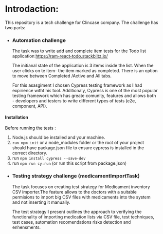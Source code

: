 # Introdaction:

This repository is a tech challenge for Clincase company.
The challenge has two parts:

- ### Automation challenge

  The task was to write add and complete item tests for the Todo list application:https://ram-react-todo.stackblitz.io/

  The initianal state of the application is 3 items inside the list.
  When the user clicks on te item- the item marked as completed. There is an option to move between Completed /Active and All tabs.

  For this asasgiment I chosen Cypress testing framework as I had expirience witht his tool. Additionaly, Cypress is one of the most popular testing framework which has greate comunity, features and allows both - developers and testers to write different types of tests (e2e, component, API).

#### Installation

Before running the tests :

1. Node.js should be installed and your machine.
2. `run npm init`
   or a node_modules folder or the root of your project should have package.json file to ensure cypress is installed in the correct directory.
3. run `npm install cypress --save-dev`
4. run `npm run cy:run` (or run this script from package.json)

- ### Testing strategy challenge (medicamentImportTask)

  The task focuses on creating test strategy for Medicament inventory CSV importer.The feature allows to the doctors with a suitable permisions to import big CSV files with medicaments into the system and not inserting it manually.

  The test strategy I present outlines the approach to verifying the functionality of importing medication lists via CSV file, test techniques, test cases, automation recomendations risks detection and enhensments.
